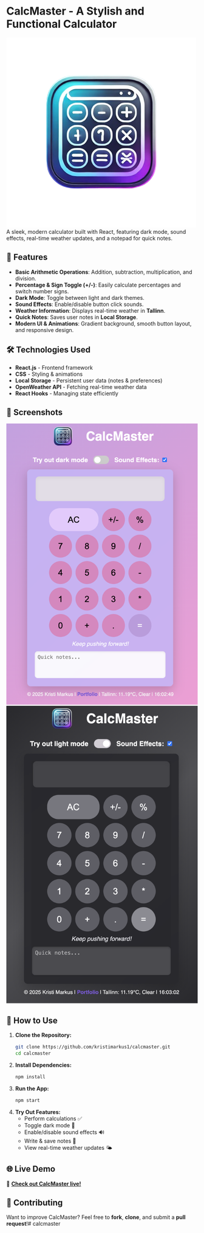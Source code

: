 # CalcMaster - A Stylish and Functional Calculator

![CalcMaster Logo](./public/img.png)  
A sleek, modern calculator built with React, featuring dark mode, sound effects, real-time weather updates, and a notepad for quick notes.

## 🚀 Features
- **Basic Arithmetic Operations**: Addition, subtraction, multiplication, and division.
- **Percentage & Sign Toggle (+/-)**: Easily calculate percentages and switch number signs.
- **Dark Mode**: Toggle between light and dark themes.
- **Sound Effects**: Enable/disable button click sounds.
- **Weather Information**: Displays real-time weather in **Tallinn**.
- **Quick Notes**: Saves user notes in **Local Storage**.
- **Modern UI & Animations**: Gradient background, smooth button layout, and responsive design.

## 🛠 Technologies Used
- **React.js** - Frontend framework
- **CSS** - Styling & animations
- **Local Storage** - Persistent user data (notes & preferences)
- **OpenWeather API** - Fetching real-time weather data
- **React Hooks** - Managing state efficiently

## 📸 Screenshots
![CalcMaster Screenshot](/image2.png)
![CalcMaster Screenshot](/image.png)

## 🎯 How to Use
1. **Clone the Repository:**
   ```sh
   git clone https://github.com/kristimarkus1/calcmaster.git
   cd calcmaster
   ```
2. **Install Dependencies:**
   ```sh
   npm install
   ```
3. **Run the App:**
   ```sh
   npm start
   ```
4. **Try Out Features:**
   - Perform calculations ✅
   - Toggle dark mode 🌙
   - Enable/disable sound effects 🔊
   - Write & save notes 📝
   - View real-time weather updates 🌤

## 🌐 Live Demo
🔗 **[Check out CalcMaster live!](https://your-live-demo-link.com)**


## 🤝 Contributing
Want to improve CalcMaster? Feel free to **fork**, **clone**, and submit a **pull request**!# calcmaster
